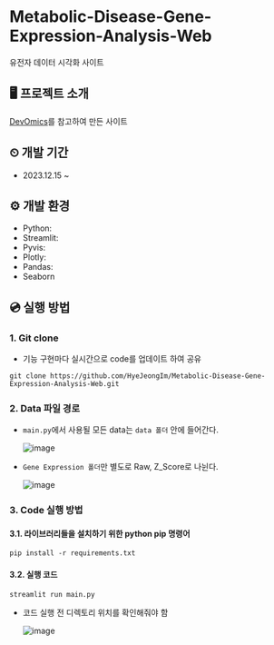 # Metabolic-Disease-Gene-Expression-Analysis-Web
유전자 데이터 시각화 사이트

## 🖥 프로젝트 소개
[DevOmics](http://www.devomics.cn/#/)를 참고하여 만든 사이트

## ⏲ 개발 기간
- 2023.12.15 ~

## ⚙ 개발 환경
- Python: 
- Streamlit:
- Pyvis:
- Plotly:
- Pandas:
- Seaborn

## 💿 실행 방법
### 1. Git clone
- 기능 구현마다 실시간으로 code를 업데이트 하여 공유
```shell
git clone https://github.com/HyeJeongIm/Metabolic-Disease-Gene-Expression-Analysis-Web.git
```

### 2. Data 파일 경로
- `main.py`에서 사용될 모든 data는 `data 폴더` 안에 들어간다.
  
  ![image](https://github.com/HyeJeongIm/Metabolic-Disease-Gene-Expression-Analysis-Web/assets/88639757/a548b04c-8edf-442d-a6c9-b917e811222d)

- `Gene Expression 폴더`만 별도로 Raw, Z_Score로 나뉜다.

  ![image](https://github.com/HyeJeongIm/Metabolic-Disease-Gene-Expression-Analysis-Web/assets/88639757/b6bce28c-36d4-4ddb-b92b-aef9ad011e5a)

### 3. Code 실행 방법
#### 3.1. 라이브러리들을 설치하기 위한 python pip 명령어
```shell
pip install -r requirements.txt
```
#### 3.2. 실행 코드
```shell
streamlit run main.py
```
- 코드 실행 전 디렉토리 위치를 확인해줘야 함

  ![image](https://github.com/HyeJeongIm/Metabolic-Disease-Gene-Expression-Analysis-Web/assets/88639757/9197faac-774d-43d7-ac0f-6a34b55fc401)
